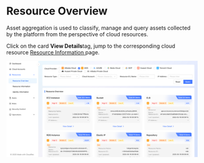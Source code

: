 # Resource Overview

Asset aggregation is used to classify, manage and query assets collected by the platform from the perspective of cloud resources. 

Click on the card **View Details**tag, jump to the corresponding cloud resource [Resource Information ](https://cloudrec.yuque.com/org-wiki-cloudrec-iew3sz/pfamgq/va0a4s9gggpbnnmn)page.

![1747659700130-019c2d21-85a2-46a5-ae32-e22e7978f3f4.png](./img/WBQTRlQcJgOAyz02/1747659700130-019c2d21-85a2-46a5-ae32-e22e7978f3f4-530990.png)

